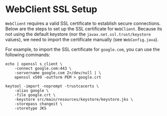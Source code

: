 # WebClient SSL Setup

`WebClient` requires a valid SSL certificate to establish secure connections. Below are the steps to set up the SSL certificate for `WebClient`.  Because its not using the default keystore (nor the `javax.net.ssl.trust/keystore` values), we need to import the certificate manually (see `WebConfig.java`).

For example, to import the SSL certificate for `google.com`, you can use the following commands:
```
echo | openssl s_client \
    -connect google.com:443 \
    -servername google.com 2>/dev/null | \
    openssl x509 -outform PEM > google.crt

keytool -import -noprompt -trustcacerts \
    -alias google \
    -file google.crt \
    -keystore src/main/resources/keystore/keystore.jks \
    -storepass changeit \
    -storetype JKS
```